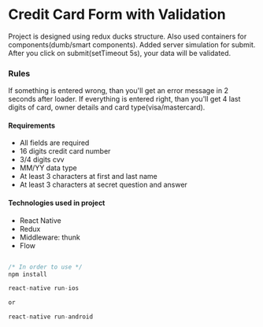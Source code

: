 # Credit Card Form with Validation 

Project is designed using redux ducks structure. Also used containers for components(dumb/smart components).
Added server simulation for submit. After you click on submit(setTimeout 5s), your data will be validated.

### Rules
If something is entered wrong, than you'll get an error message in 2 seconds after loader.
If everything is entered right, than you'll get 4 last digits of card, owner details and card type(visa/mastercard).

#### Requirements

- All fields are required
- 16 digits credit card number
- 3/4 digits cvv
- MM/YY data type
- At least 3 characters at first and last name
- At least 3 characters at secret question and answer

#### Technologies used in project
- React Native
- Redux
- Middleware: thunk
- Flow
 
```javascript

/* In order to use */
npm install

react-native run-ios 

or

react-native run-android

```

